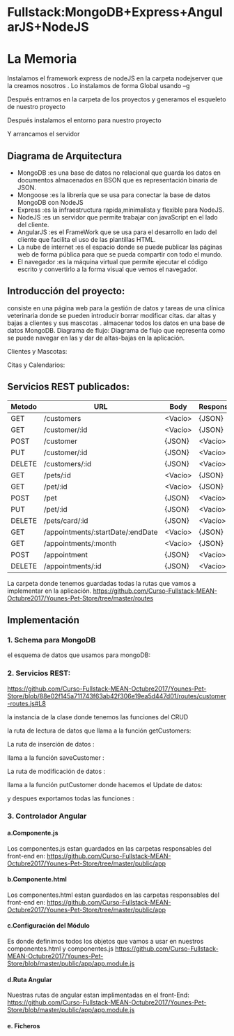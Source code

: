 
# Fullstack:MongoDB+Express+AngularJS+NodeJS
# La Memoria


Instalamos el framework express de nodeJS en la carpeta nodejserver que la creamos nosotros . Lo instalamos de forma Global usando –g 

Después entramos en la carpeta de los proyectos y generamos el esqueleto de nuestro proyecto

Después instalamos el entorno para nuestro proyecto

Y arrancamos el servidor



## Diagrama de Arquitectura





- MongoDB :es una base de datos no relacional que guarda los datos en documentos almacenados en BSON que es representación binaria de JSON.
- Mongoose :es la librería que se usa para conectar la base de datos MongoDB con NodeJS
- Express :es la infraestructura rapida,minimalista y flexible para NodeJS.
- NodeJS :es un servidor que permite trabajar con javaScript en el lado del cliente.
- AngularJS :es el FrameWork que se usa para el desarrollo en lado del cliente que facilita el uso de las plantillas HTML.
- La nube de internet :es el espacio donde se puede publicar las páginas web de forma pública para que se pueda compartir con todo el mundo.
- El navegador :es la máquina virtual que permite ejecutar el código escrito y convertirlo a la forma visual que vemos el navegador.

## Introducción del proyecto:
consiste en una página web para la gestión de datos y tareas de una clínica veterinaria donde se pueden introducir borrar modificar citas.
dar altas y bajas a clientes y sus mascotas .
almacenar todos los datos en una base de datos MongoDB.
Diagrama de flujo:
Diagrama de flujo que representa como se puede navegar en las y dar de altas-bajas en la aplicación.

Clientes y Mascotas:


Citas y Calendarios:


## Servicios REST publicados:
| Metodo | URL | Body | Response |
|--------|-----|------|----------|
| GET | /customers | <Vacío> | {JSON} |
| GET | /customer/:id | <Vacío> | {JSON} |
| POST | /customer | {JSON} | <Vacío> |
| PUT | /customer/:id | {JSON} | <Vacío> |
| DELETE | /customers/:id | {JSON} | <Vacío> |
| GET | /pets/:id | <Vacío> | {JSON} |
| GET | /pet/:id | <Vacío> | {JSON} |
| POST | /pet | {JSON} | <Vacío> |
| PUT | /pet/:id | {JSON} | <Vacío> |
| DELETE | /pets/card/:id | {JSON} | <Vacío> |
| GET | /appointments/:startDate/:endDate | <Vacío> | {JSON} |
| GET | /appointments/:month | <Vacío> | {JSON} |
| POST | /appointment | {JSON} | <Vacío> |
| DELETE | /appointments/:id | {JSON} | <Vacío> |

La carpeta donde tenemos guardadas todas la rutas que vamos a implementar en la aplicación.
https://github.com/Curso-Fullstack-MEAN-Octubre2017/Younes-Pet-Store/tree/master/routes
 
## Implementación
### 1. Schema para MongoDB
el esquema de datos que usamos para mongoDB:

### 2. Servicios REST:
https://github.com/Curso-Fullstack-MEAN-Octubre2017/Younes-Pet-Store/blob/88e02f145a711743f63ab42f306e19ea5d447d01/routes/customer-routes.js#L8


la instancia de la clase donde tenemos las funciones del CRUD


la ruta de lectura de datos que llama a la función getCustomers:

La ruta de inserción  de datos :

llama a la función  saveCustomer :


La ruta de modificación de datos :

llama a la función putCustomer donde hacemos el Update de datos:


y despues exportamos todas las funciones :

### 3. Controlador Angular
#### a.Componente.js
Los componentes.js estan guardados en las carpetas responsables del front-end en:
https://github.com/Curso-Fullstack-MEAN-Octubre2017/Younes-Pet-Store/tree/master/public/app

#### b.Componente.html
Los componentes.html estan guardados en las carpetas responsables del front-end en:
https://github.com/Curso-Fullstack-MEAN-Octubre2017/Younes-Pet-Store/tree/master/public/app

#### c.Configuración del Módulo
Es donde definimos todos los objetos que vamos a usar en nuestros componentes.html y componentes.js
https://github.com/Curso-Fullstack-MEAN-Octubre2017/Younes-Pet-Store/blob/master/public/app/app.module.js

#### d.Ruta Angular
Nuestras rutas de angular estan implimentadas en el front-End:
https://github.com/Curso-Fullstack-MEAN-Octubre2017/Younes-Pet-Store/blob/master/public/app/app.module.js

#### e. Ficheros <script> incluidos en el index.html
Los ficheros <script> son todos los componentes.js y librerias que importamos a nuestro index
https://github.com/Curso-Fullstack-MEAN-Octubre2017/Younes-Pet-Store/blob/master/public/index.html#L10










